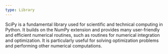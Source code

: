 ```yaml
---
type: Library
---
```


SciPy is a fundamental library used for scientific and technical computing in Python. It builds on the NumPy extension and provides many user-friendly and efficient numerical routines, such as routines for numerical integration and optimization. It is particularly useful for solving optimization problems and performing other numerical computations.